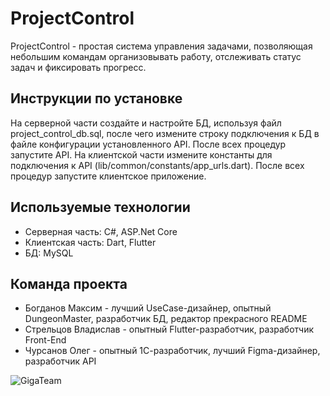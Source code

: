 # ProjectControl
ProjectControl - простая система управления задачами, позволяющая небольшим командам организовывать работу, отслеживать статус задач и фиксировать прогресс.

## Инструкции по установке
На серверной части создайте и настройте БД, используя файл project_control_db.sql, после чего измените строку подключения к БД в файле конфигурации установленного API. После всех процедур запустите API.
На клиентской части измените константы для подключения к API (lib/common/constants/app_urls.dart). После всех процедур запустите клиентское приложение.

## Используемые технологии
* Серверная часть: C#, ASP.Net Core 
* Клиентская часть: Dart, Flutter
* БД: MySQL

## Команда проекта
* Богданов Максим - лучший UseCase-дизайнер, опытный DungeonMaster, разработчик БД, редактор прекрасного README
* Стрельцов Владислав - опытный Flutter-разработчик, разработчик Front-End
* Чурсанов Олег - опытный 1С-разработчик, лучший Figma-дизайнер, разработчик API

![GigaTeam](https://sun9-74.userapi.com/impg/qamsxCFdpxqSiuP_n8jkV2ilRn5GglKpQRnZjQ/tuNJ-yMy0Z8.jpg?size=736x736&quality=95&sign=6b888d97f2d419cd9413871ef0c18ae9&type=album)
